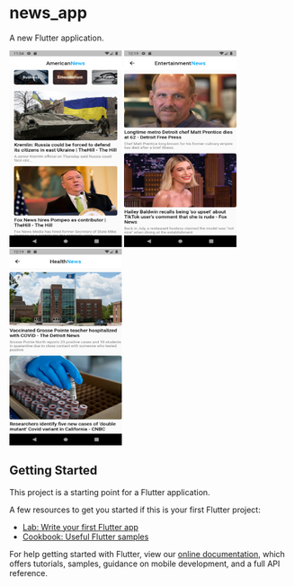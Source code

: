 # news_app

A new Flutter application.

<img src="images/img1.png" width="200" height="350">    <img src="images/img2.png" width="200" height="350">   <img src="images/img3.png" width="200" height="350">


## Getting Started

This project is a starting point for a Flutter application.

A few resources to get you started if this is your first Flutter project:

- [Lab: Write your first Flutter app](https://flutter.dev/docs/get-started/codelab)
- [Cookbook: Useful Flutter samples](https://flutter.dev/docs/cookbook)

For help getting started with Flutter, view our
[online documentation](https://flutter.dev/docs), which offers tutorials,
samples, guidance on mobile development, and a full API reference.
